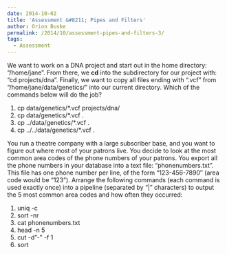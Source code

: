```yaml
---
date: 2014-10-02
title: 'Assessment &#8211; Pipes and Filters'
author: Orion Buske
permalink: /2014/10/assessment-pipes-and-filters-3/
tags:
  - Assessment
---
```

We want to work on a DNA project and start out in the home directory: &#8220;/home/jane&#8221;. From there, we **cd** into the subdirectory for our project with: &#8220;cd projects/dna&#8221;. Finally, we want to copy all files ending with &#8220;.vcf&#8221; from &#8220;/home/jane/data/genetics/&#8221; into our current directory. Which of the commands below will do the job?

1.  cp data/genetics/*.vcf projects/dna/
2.  cp data/genetics/*.vcf .
3.  cp ../data/genetics/*.vcf .
4.  cp ../../data/genetics/*.vcf .

You run a theatre company with a large subscriber base, and you want to figure out where most of your patrons live. You decide to look at the most common area codes of the phone numbers of your patrons. You export all the phone numbers in your database into a text file: &#8220;phonenumbers.txt&#8221;. This file has one phone number per line, of the form &#8220;123-456-7890&#8243; (area code would be &#8220;123&#8221;). Arrange the following commands (each command is used exactly once) into a pipeline (separated by &#8220;|&#8221; characters) to output the 5 most common area codes and how often they occurred:

1.  uniq -c
2.  sort -nr
3.  cat phonenumbers.txt
4.  head -n 5
5.  cut -d&#8221;-&#8221; -f 1
6.  sort
